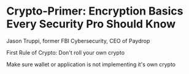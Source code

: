 # Crypto-Primer: Encryption Basics Every Security Pro Should Know

Jason Truppi, former FBI Cybersecurity, CEO of Paydrop


First Rule of Crypto: Don't roll your own crypto

Make sure wallet or application is not implementing it's own crypto
